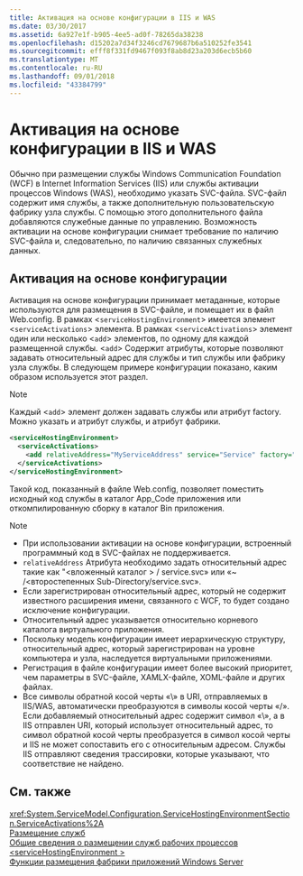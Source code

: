 ```yaml
---
title: Активация на основе конфигурации в IIS и WAS
ms.date: 03/30/2017
ms.assetid: 6a927e1f-b905-4ee5-ad0f-78265da38238
ms.openlocfilehash: d15202a7d34f3246cd7679687b6a510252fe3541
ms.sourcegitcommit: efff8f331fd9467f093f8ab8d23a203d6ecb5b60
ms.translationtype: MT
ms.contentlocale: ru-RU
ms.lasthandoff: 09/01/2018
ms.locfileid: "43384799"
---
```

# <a name="configuration-based-activation-in-iis-and-was"></a>Активация на основе конфигурации в IIS и WAS
Обычно при размещении службы Windows Communication Foundation (WCF) в Internet Information Services (IIS) или службы активации процессов Windows (WAS), необходимо указать SVC-файла. SVC-файл содержит имя службы, а также дополнительную пользовательскую фабрику узла службы. С помощью этого дополнительного файла добавляются служебные данные по управлению. Возможность активации на основе конфигурации снимает требование по наличию SVC-файла и, следовательно, по наличию связанных служебных данных.  
  
## <a name="configuration-based-activation"></a>Активация на основе конфигурации  
 Активация на основе конфигурации принимает метаданные, которые используются для размещения в SVC-файле, и помещает их в файл Web.config. В рамках <`serviceHostingEnvironment`> имеется элемент <`serviceActivations`> элемента. В рамках <`serviceActivations`> элемент один или несколько <`add`> элементов, по одному для каждой размещенной службы. <`add`> Содержит атрибуты, которые позволяют задавать относительный адрес для службы и тип службы или фабрику узла службы. В следующем примере конфигурации показано, каким образом используется этот раздел.  
  
> [!NOTE]
>  Каждый <`add`> элемент должен задавать службы или атрибут factory. Можно указать и атрибут службы, и атрибут фабрики.  
  
```xml  
<serviceHostingEnvironment>  
  <serviceActivations>  
    <add relativeAddress="MyServiceAddress" service="Service" factory="MyServiceHostFactory"/>  
  </serviceActivations>  
</serviceHostingEnvironment>  
```  
  
 Такой код, показанный в файле Web.config, позволяет поместить исходный код службы в каталог App_Code приложения или откомпилированную сборку в каталог Bin приложения.  
  
> [!NOTE]
>  -   При использовании активации на основе конфигурации, встроенный программный код в SVC-файлах не поддерживается.  
> -   `relativeAddress` Атрибута необходимо задать относительный адрес такие как "\<вложенный каталог > / service.svc» или «~ /\<второстепенных Sub-Directory/service.svc».  
> -   Если зарегистрирован относительный адрес, который не содержит известного расширения имени, связанного с WCF, то будет создано исключение конфигурации.  
> -   Относительный адрес указывается относительно корневого каталога виртуального приложения.  
> -   Поскольку модель конфигурации имеет иерархическую структуру, относительный адрес, который зарегистрирован на уровне компьютера и узла, наследуется виртуальными приложениями.  
> -   Регистрация в файле конфигурации имеет более высокий приоритет, чем параметры в SVC-файле, XAMLX-файле, XOML-файле и других файлах.  
> -   Все символы обратной косой черты «\» в URI, отправляемых в IIS/WAS, автоматически преобразуются в символы косой черты «/». Если добавляемый относительный адрес содержит символ «\», а в IIS отправлен URI, который использует относительный адрес, то символ обратной косой черты преобразуется в символ косой черты и IIS не может сопоставить его с относительным адресом. Службы IIS отправляют сведения трассировки, которые указывают, что соответствие не найдено.  
  
## <a name="see-also"></a>См. также  
 <xref:System.ServiceModel.Configuration.ServiceHostingEnvironmentSection.ServiceActivations%2A>  
 [Размещение служб](../../../../docs/framework/wcf/hosting-services.md)  
 [Общие сведения о размещении служб рабочих процессов](../../../../docs/framework/wcf/feature-details/hosting-workflow-services-overview.md)  
 [\<serviceHostingEnvironment >](../../../../docs/framework/configure-apps/file-schema/wcf/servicehostingenvironment.md)  
 [Функции размещения фабрики приложений Windows Server](https://go.microsoft.com/fwlink/?LinkId=201276)
